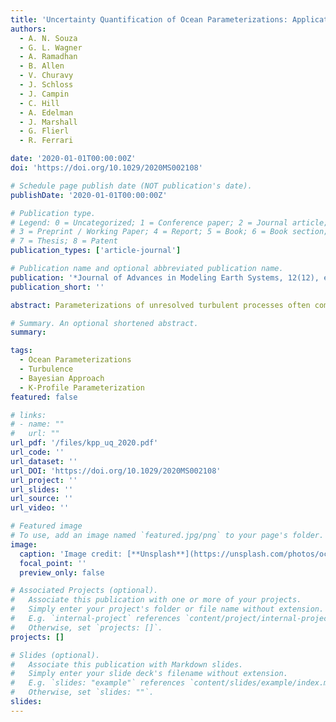 ```yaml
---
title: 'Uncertainty Quantification of Ocean Parameterizations: Application to the K-Profile-Parameterization for Penetrative Convection'
authors:
  - A. N. Souza
  - G. L. Wagner
  - A. Ramadhan
  - B. Allen
  - V. Churavy
  - J. Schloss
  - J. Campin
  - C. Hill
  - A. Edelman
  - J. Marshall
  - G. Flierl
  - R. Ferrari

date: '2020-01-01T00:00:00Z'
doi: 'https://doi.org/10.1029/2020MS002108'

# Schedule page publish date (NOT publication's date).
publishDate: '2020-01-01T00:00:00Z'

# Publication type.
# Legend: 0 = Uncategorized; 1 = Conference paper; 2 = Journal article;
# 3 = Preprint / Working Paper; 4 = Report; 5 = Book; 6 = Book section;
# 7 = Thesis; 8 = Patent
publication_types: ['article-journal']

# Publication name and optional abbreviated publication name.
publication: '*Journal of Advances in Modeling Earth Systems, 12(12), e2020MS002108*'
publication_short: ''

abstract: Parameterizations of unresolved turbulent processes often compromise the fidelity of large-scale ocean models. In this work, we argue for a Bayesian approach to the refinement and evaluation of turbulence parameterizations. Using an ensemble of large eddy simulations of turbulent penetrative convection in the surface boundary layer, we demonstrate the method by estimating the uncertainty of parameters in the convective limit of the popular "K-Profile Parameterization." We uncover structural deficiencies and propose an alternative scaling that overcomes them.

# Summary. An optional shortened abstract.
summary: 

tags:
  - Ocean Parameterizations
  - Turbulence
  - Bayesian Approach
  - K-Profile Parameterization
featured: false

# links:
# - name: ""
#   url: ""
url_pdf: '/files/kpp_uq_2020.pdf'
url_code: ''
url_dataset: ''
url_DOI: 'https://doi.org/10.1029/2020MS002108'
url_project: ''
url_slides: ''
url_source: ''
url_video: ''

# Featured image
# To use, add an image named `featured.jpg/png` to your page's folder.
image:
  caption: 'Image credit: [**Unsplash**](https://unsplash.com/photos/ocean)'
  focal_point: ''
  preview_only: false

# Associated Projects (optional).
#   Associate this publication with one or more of your projects.
#   Simply enter your project's folder or file name without extension.
#   E.g. `internal-project` references `content/project/internal-project/index.md`.
#   Otherwise, set `projects: []`.
projects: []

# Slides (optional).
#   Associate this publication with Markdown slides.
#   Simply enter your slide deck's filename without extension.
#   E.g. `slides: "example"` references `content/slides/example/index.md`.
#   Otherwise, set `slides: ""`.
slides:
---
```

